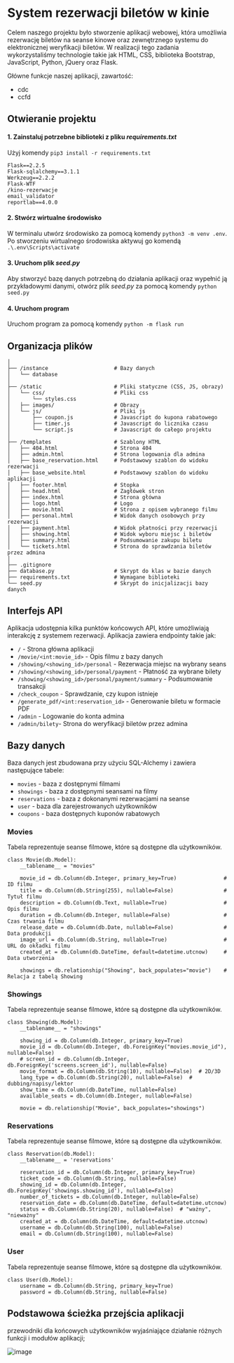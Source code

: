 # System rezerwacji biletów w kinie

Celem naszego projektu było stworzenie aplikacji webowej, która umożliwia rezerwację biletów na seanse kinowe oraz zewnętrznego systemu do elektronicznej weryfikacji biletów. W realizacji tego zadania wykorzystaliśmy technologie takie jak HTML, CSS, biblioteka Bootstrap, JavaScript, Python, jQuery oraz Flask.

Główne funkcje naszej aplikacji, zawartość:
* cdc
* ccfd


## Otwieranie projektu
#### 1. Zainstaluj potrzebne biblioteki z pliku *requirements.txt*
Użyj komendy `pip3 install -r requirements.txt`

    Flask==2.2.5
    Flask-sqlalchemy==3.1.1
    Werkzeug==2.2.2
    Flask-WTF
    /kino-rezerwacje
    email_validator
    reportlab==4.0.0
    

#### 2. Stwórz wirtualne środowisko
W terminalu utwórz środowisko za pomocą komendy `python3 -m venv .env`. Po stworzeniu wirtualnego środowiska aktywuj go komendą `.\.env\Scripts\activate`

#### 3. Uruchom plik *seed.py*
Aby stworzyć bazę danych potrzebną do działania aplikacji oraz wypełnić ją przykładowymi danymi, otwórz plik *seed.py* za pomocą komendy `python seed.py`

#### 4. Uruchom program
Uruchom program za pomocą komendy `python -m flask run`

## Organizacja plików
    │ 
    ├── /instance                     # Bazy danych
    │   └── database                  
    │ 
    ├── /static                       # Pliki statyczne (CSS, JS, obrazy)
    │   └── css/                      # Pliki css
    │       └── styles.css            
    │   ├── images/                   # Obrazy 
    │   └── js/                       # Pliki js
    │       ├── coupon.js             # Javascript do kupona rabatowego
    │       ├── timer.js              # Javascript do licznika czasu
    │       └── script.js             # Javascript do całego projektu
    │ 
    ├── /templates                    # Szablony HTML
    │   ├── 404.html                  # Strona 404
    │   ├── admin.html                # Strona logowania dla admina
    │   ├── base_reservation.html     # Podstawowy szablon do widoku rezerwacji
    │   ├── base_website.html         # Podstawowy szablon do widoku aplikacji
    │   ├── footer.html               # Stopka
    │   ├── head.html                 # Zagłówek stron
    │   ├── index.html                # Strona główna
    │   ├── logo.html                 # Logo
    │   ├── movie.html                # Strona z opisem wybranego filmu
    │   ├── personal.html             # Widok danych osobowych przy rezerwacji
    │   ├── payment.html              # Widok płatności przy rezerwacji
    │   ├── showing.html              # Widok wyboru miejsc i biletów
    │   ├── summary.html              # Podsumowanie zakupu biletu
    │   └── tickets.html              # Strona do sprawdzania biletów przez admina
    │
    ├── .gitignore             
    ├── database.py                   # Skrypt do klas w bazie danych
    ├── requirements.txt              # Wymagane biblioteki
    └── seed.py                       # Skrypt do inicjalizacji bazy danych



## Interfejs API
Aplikacja udostępnia kilka punktów końcowych API, które umożliwiają interakcję z systemem rezerwacji. Aplikacja zawiera endpointy takie jak:

* `/` - Strona główna aplikacji 
* `/movie/<int:movie_id>` - Opis filmu z bazy danych
* `/showing/<showing_id>/personal` - Rezerwacja miejsc na wybrany seans
* `/showing/<showing_id>/personal/payment` - Płatność za wybrane bilety
* `/showing/<showing_id>/personal/payment/summary` - Podsumowanie transakcji 
* `/check_coupon` - Sprawdzanie, czy kupon istnieje
* `/generate_pdf/<int:reservation_id>` - Generowanie biletu w formacie PDF
* `/admin` - Logowanie do konta admina
* `/admin/bilety`- Strona do weryfikacji biletów przez admina

## Bazy danych
Baza danych jest zbudowana przy użyciu SQL-Alchemy i zawiera następujące tabele:
* `movies` - baza z dostępnymi filmami
* `showings` - baza z dostępnymi seansami na filmy
* `reservations` - baza z dokonanymi rezerwacjami na seanse
* `user` - baza dla zarejestrowanych użytkowników
* `coupons` - baza dostępnych kuponów rabatowych

### Movies
Tabela reprezentuje seanse filmowe, które są dostępne dla użytkowników.

    class Movie(db.Model):
        __tablename__ = "movies"
        
        movie_id = db.Column(db.Integer, primary_key=True)               # ID filmu
        title = db.Column(db.String(255), nullable=False)                # Tytuł filmu
        description = db.Column(db.Text, nullable=True)                  # Opis filmu 
        duration = db.Column(db.Integer, nullable=False)                 # Czas trwania filmu
        release_date = db.Column(db.Date, nullable=False)                # Data produkcji
        image_url = db.Column(db.String, nullable=True)                  # URL do okładki filmu
        created_at = db.Column(db.DateTime, default=datetime.utcnow)     # Data utworzenia
    
        showings = db.relationship("Showing", back_populates="movie")    # Relacja z tabelą Showing

### Showings
Tabela reprezentuje seanse filmowe, które są dostępne dla użytkowników.

    class Showing(db.Model):
        __tablename__ = "showings"
    
        showing_id = db.Column(db.Integer, primary_key=True)
        movie_id = db.Column(db.Integer, db.ForeignKey("movies.movie_id"), nullable=False)
        # screen_id = db.Column(db.Integer, db.ForeignKey('screens.screen_id'), nullable=False)
        movie_format = db.Column(db.String(10), nullable=False)  # 2D/3D
        lang_type = db.Column(db.String(20), nullable=False)  # dubbing/napisy/lektor
        show_time = db.Column(db.DateTime, nullable=False)
        available_seats = db.Column(db.Integer, nullable=False)
    
        movie = db.relationship("Movie", back_populates="showings")

### Reservations
Tabela reprezentuje seanse filmowe, które są dostępne dla użytkowników.

    class Reservation(db.Model):
        __tablename__ = 'reservations'
        
        reservation_id = db.Column(db.Integer, primary_key=True)
        ticket_code = db.Column(db.String, nullable=False)
        showing_id = db.Column(db.Integer, db.ForeignKey('showings.showing_id'), nullable=False)
        number_of_tickets = db.Column(db.Integer, nullable=False)
        reservation_date = db.Column(db.DateTime, default=datetime.utcnow)
        status = db.Column(db.String(20), nullable=False)  # "ważny", "nieważny"
        created_at = db.Column(db.DateTime, default=datetime.utcnow)
        username = db.Column(db.String(100), nullable=False)
        email = db.Column(db.String(100), nullable=False)

### User
Tabela reprezentuje seanse filmowe, które są dostępne dla użytkowników.

    class User(db.Model):
        username = db.Column(db.String, primary_key=True)
        password = db.Column(db.String, nullable=False)


## Podstawowa ścieżka przejścia aplikacji
przewodniki dla końcowych użytkowników wyjaśniające działanie różnych funkcji i modułów aplikacji;


![image](https://github.com/user-attachments/assets/c0eed2a8-6806-43d5-b0c3-48c94753ee1c)

